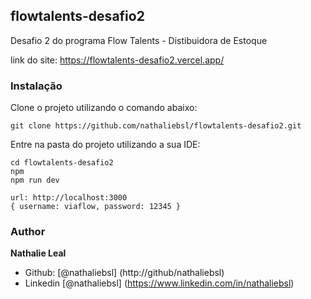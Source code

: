## flowtalents-desafio2 

Desafio 2 do programa Flow Talents - Distibuidora de Estoque 

link do site:
https://flowtalents-desafio2.vercel.app/

### Instalação
Clone o projeto utilizando o comando abaixo:

```
git clone https://github.com/nathaliebsl/flowtalents-desafio2.git
```

Entre na pasta do projeto utilizando a sua IDE:
```
cd flowtalents-desafio2
npm
npm run dev

url: http://localhost:3000
{ username: viaflow, password: 12345 }
```

### Author
**Nathalie Leal**
* Github: [@nathaliebsl] (http://github/nathaliebsl)
* Linkedin [@nathaliebsl] (https://www.linkedin.com/in/nathaliebsl)
